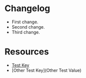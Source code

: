 # Changelog

- First change.
- Second change.
- Third change.

<!-- POPULATE PULL REQUEST START TAG -->

# Resources

- [Test Key]()
- [Other Test Key](Other Test Value)
<!-- POPULATE PULL REQUEST END TAG -->
